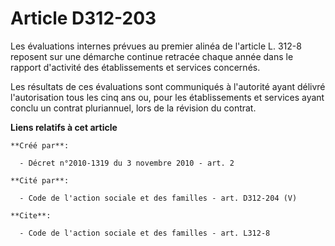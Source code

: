 # Article D312-203

Les évaluations internes prévues au premier alinéa de l'article L. 312-8 reposent sur une démarche continue retracée chaque
année dans le rapport d'activité des établissements et services concernés. 

Les résultats de ces évaluations sont communiqués à l'autorité ayant délivré l'autorisation tous les cinq ans ou, pour les
établissements et services ayant conclu un contrat pluriannuel, lors de la révision du contrat.

**Liens relatifs à cet article**

	**Créé par**:

	  - Décret n°2010-1319 du 3 novembre 2010 - art. 2

	**Cité par**:

	  - Code de l'action sociale et des familles - art. D312-204 (V)

	**Cite**:

	  - Code de l'action sociale et des familles - art. L312-8

